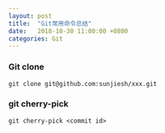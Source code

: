 ```yaml
---
layout: post
title:  "Git常用命令总结"
date:   2018-10-30 11:00:00 +0800
categories: Git
---
```


### Git clone

```shell
git clone git@github.com:sunjiesh/xxx.git
```

### git cherry-pick

```shell
git cherry-pick <commit id>
```

